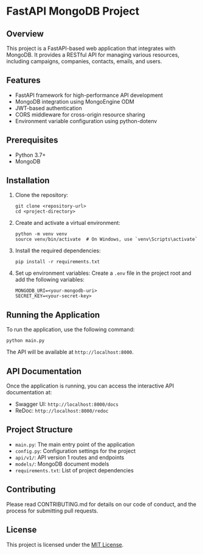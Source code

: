 # FastAPI MongoDB Project

## Overview
This project is a FastAPI-based web application that integrates with MongoDB. It provides a RESTful API for managing various resources, including campaigns, companies, contacts, emails, and users.

## Features
- FastAPI framework for high-performance API development
- MongoDB integration using MongoEngine ODM
- JWT-based authentication
- CORS middleware for cross-origin resource sharing
- Environment variable configuration using python-dotenv

## Prerequisites
- Python 3.7+
- MongoDB

## Installation

1. Clone the repository:
   ```
   git clone <repository-url>
   cd <project-directory>
   ```

2. Create and activate a virtual environment:
   ```
   python -m venv venv
   source venv/bin/activate  # On Windows, use `venv\Scripts\activate`
   ```

3. Install the required dependencies:
   ```
   pip install -r requirements.txt
   ```

4. Set up environment variables:
   Create a `.env` file in the project root and add the following variables:
   ```
   MONGODB_URI=<your-mongodb-uri>
   SECRET_KEY=<your-secret-key>
   ```

## Running the Application

To run the application, use the following command:

```
python main.py
```

The API will be available at `http://localhost:8000`.

## API Documentation

Once the application is running, you can access the interactive API documentation at:

- Swagger UI: `http://localhost:8000/docs`
- ReDoc: `http://localhost:8000/redoc`

## Project Structure

- `main.py`: The main entry point of the application
- `config.py`: Configuration settings for the project
- `api/v1/`: API version 1 routes and endpoints
- `models/`: MongoDB document models
- `requirements.txt`: List of project dependencies

## Contributing

Please read CONTRIBUTING.md for details on our code of conduct, and the process for submitting pull requests.

## License

This project is licensed under the [MIT License](LICENSE).
